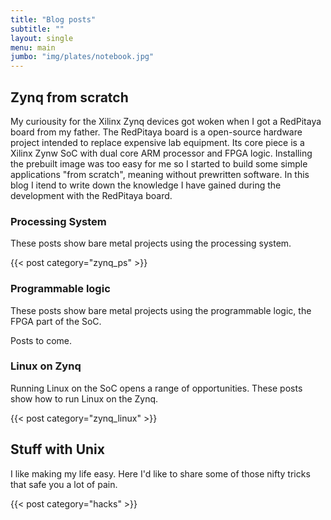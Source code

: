 ```yaml
---
title: "Blog posts"
subtitle: ""
layout: single
menu: main
jumbo: "img/plates/notebook.jpg"
---
```


## Zynq from scratch
My curiousity for the Xilinx Zynq devices got woken when I got a RedPitaya board from my father. 
The RedPitaya board is a open-source hardware project intended to replace expensive lab equipment.
Its core piece is a Xilinx Zynw SoC with dual core ARM processor and FPGA logic. 
Installing the prebuilt image was too easy for me so I started to build some simple applications "from scratch", meaning without prewritten software.
In this blog I itend to write down the knowledge I have gained during the development with the RedPitaya board.

### Processing System
These posts show bare metal projects using the processing system.

{{< post category="zynq_ps" >}}

### Programmable logic
These posts show bare metal projects using the programmable logic, the FPGA part of the SoC.

Posts to come.

### Linux on Zynq
Running Linux on the SoC opens a range of opportunities.
These posts show how to run Linux on the Zynq.

{{< post category="zynq_linux" >}}

## Stuff with Unix
I like making my life easy. Here I'd like to share some of those nifty tricks that safe you a lot of pain.

{{< post category="hacks" >}}
